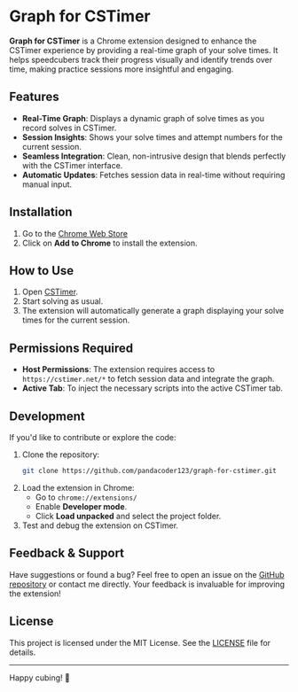 # Graph for CSTimer

**Graph for CSTimer** is a Chrome extension designed to enhance the CSTimer experience by providing a real-time graph of your solve times. It helps speedcubers track their progress visually and identify trends over time, making practice sessions more insightful and engaging.

## Features

- **Real-Time Graph**: Displays a dynamic graph of solve times as you record solves in CSTimer.
- **Session Insights**: Shows your solve times and attempt numbers for the current session.
- **Seamless Integration**: Clean, non-intrusive design that blends perfectly with the CSTimer interface.
- **Automatic Updates**: Fetches session data in real-time without requiring manual input.

## Installation

1. Go to the [Chrome Web Store](https://chromewebstore.google.com/detail/graph-for-cstimer/afimhhegpcfebnmanmlekljjpoaahkmo)
2. Click on **Add to Chrome** to install the extension.

## How to Use

1. Open [CSTimer](https://cstimer.net/).
2. Start solving as usual.
3. The extension will automatically generate a graph displaying your solve times for the current session.

## Permissions Required

- **Host Permissions**: The extension requires access to `https://cstimer.net/*` to fetch session data and integrate the graph.
- **Active Tab**: To inject the necessary scripts into the active CSTimer tab.

## Development

If you'd like to contribute or explore the code:

1. Clone the repository:
   ```bash
   git clone https://github.com/pandacoder123/graph-for-cstimer.git
   ```
2. Load the extension in Chrome:
   - Go to `chrome://extensions/`
   - Enable **Developer mode**.
   - Click **Load unpacked** and select the project folder.
3. Test and debug the extension on CSTimer.

## Feedback & Support

Have suggestions or found a bug? Feel free to open an issue on the [GitHub repository](https://github.com/pandacoder123/graph-for-cstimer) or contact me directly. Your feedback is invaluable for improving the extension!

## License

This project is licensed under the MIT License. See the [LICENSE](LICENSE) file for details.

---

Happy cubing! 🚀
